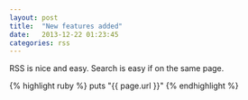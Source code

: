 ```yaml
---
layout: post
title:  "New features added"
date:   2013-12-22 01:23:45
categories: rss
---
```


RSS is nice and easy. Search is easy if on the same page.

{% highlight ruby %}
puts "{{ page.url }}"
{% endhighlight %}

